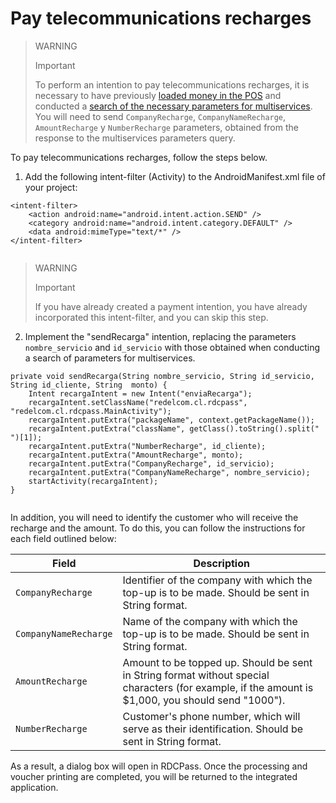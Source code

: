 # Pay telecommunications recharges

> WARNING 
> 
> Important 
>
> To perform an intention to pay telecommunications recharges, it is necessary to have previously [loaded money in the POS](/developers/en/docs/redelcom/local-integration/android/payments-processing/load-money-in-pos) and conducted a [search of the necessary parameters for multiservices](/developers/en/docs/redelcom/local-integration/android/payments-processing/query-multiservice-parameters). You will need to send `CompanyRecharge`, `CompanyNameRecharge`, `AmountRecharge` y `NumberRecharge` parameters, obtained from the response to the multiservices parameters query.

To pay telecommunications recharges, follow the steps below.

1. Add the following intent-filter (Activity) to the AndroidManifest.xml file of your project:

```android
<intent-filter> 
    <action android:name="android.intent.action.SEND" /> 
    <category android:name="android.intent.category.DEFAULT" /> 
    <data android:mimeType="text/*" /> 
</intent-filter>
 
```


> WARNING 
> 
> Important 
>
> If you have already created a payment intention, you have already incorporated this intent-filter, and you can skip this step.

2. Implement the "sendRecarga" intention, replacing the parameters `nombre_servicio` and `id_servicio` with those obtained when conducting a search of parameters for multiservices.

```android
private void sendRecarga(String nombre_servicio, String id_servicio, String id_cliente, String  monto) { 
    Intent recargaIntent = new Intent("enviaRecarga"); 
    recargaIntent.setClassName("redelcom.cl.rdcpass", "redelcom.cl.rdcpass.MainActivity"); 
    recargaIntent.putExtra("packageName", context.getPackageName()); 
    recargaIntent.putExtra("className", getClass().toString().split(" ")[1]); 
    recargaIntent.putExtra("NumberRecharge", id_cliente); 
    recargaIntent.putExtra("AmountRecharge", monto); 
    recargaIntent.putExtra("CompanyRecharge", id_servicio); 
    recargaIntent.putExtra("CompanyNameRecharge", nombre_servicio); 
    startActivity(recargaIntent); 
}
 
```


In addition, you will need to identify the customer who will receive the recharge and the amount. To do this, you can follow the instructions for each field outlined below:

| Field | Description |
|---|---|
| `CompanyRecharge` | Identifier of the company with which the top-up is to be made. Should be sent in String format. |
| `CompanyNameRecharge` | Name of the company with which the top-up is to be made. Should be sent in String format. |
| `AmountRecharge` | Amount to be topped up. Should be sent in String format without special characters (for example, if the amount is $1,000, you should send "1000"). |
| `NumberRecharge` | Customer's phone number, which will serve as their identification. Should be sent in String format. |

As a result, a dialog box will open in RDCPass. Once the processing and voucher printing are completed, you will be returned to the integrated application.

